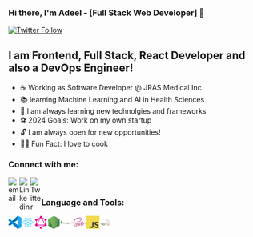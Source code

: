 ### Hi there, I'm Adeel - [Full Stack Web Developer] 👋

[![Twitter Follow](https://img.shields.io/twitter/follow/adeelbarki?color=1DA1F2&logo=twitter&style=for-the-badge)](https://twitter.com/adeelbarki)

## I am Frontend, Full Stack, React Developer and also a DevOps Engineer!
- ☕ Working as Software Developer @ JRAS Medical Inc.
- 📚 learning Machine Learning and AI in Health Sciences
- 🌱 I am always learning new technolgies and frameworks
- ⚽ 2024 Goals: Work on my own startup
- 🔓 I am always open for new opportunities!
- 🧑‍🍳 Fun Fact: I love to cook

### Connect with me:
[<img align="left" alt="email" width="22px" src="https://cdn.jsdelivr.net/npm/simple-icons@3.13.0/icons/gmail.svg" />][email]
[<img align="left" alt="Linkedin" width="22px" src="https://cdn.jsdelivr.net/npm/simple-icons@v3/icons/linkedin.svg" />][linkedin]
[<img align="left" alt="Twitter" width="22px" src="https://cdn.jsdelivr.net/npm/simple-icons@v3/icons/twitter.svg" />][twitter]

<br />

### Language and Tools: 

[<img align="left" alt="Visual Studio Code" width="26px" src="https://raw.githubusercontent.com/github/explore/80688e429a7d4ef2fca1e82350fe8e3517d3494d/topics/visual-studio-code/visual-studio-code.png" />][visual]
[<img align="left" alt="React" width="26px" src="https://raw.githubusercontent.com/github/explore/80688e429a7d4ef2fca1e82350fe8e3517d3494d/topics/react/react.png" />][react]
[<img align="left" alt="GraphQL" width="26px" src="https://raw.githubusercontent.com/github/explore/80688e429a7d4ef2fca1e82350fe8e3517d3494d/topics/graphql/graphql.png" />][graph]
[<img align="left" alt="Node.js" width="26px" src="https://raw.githubusercontent.com/github/explore/80688e429a7d4ef2fca1e82350fe8e3517d3494d/topics/nodejs/nodejs.png" />][node]
[<img align="left" alt="MongoDB" width="26px" src="https://raw.githubusercontent.com/github/explore/80688e429a7d4ef2fca1e82350fe8e3517d3494d/topics/mongodb/mongodb.png" />][mongodb]
[<img align="left" alt="Sass" width="26px" src="https://raw.githubusercontent.com/github/explore/80688e429a7d4ef2fca1e82350fe8e3517d3494d/topics/sass/sass.png" />][sass]
[<img align="left" alt="JavaScript" width="26px" src="https://raw.githubusercontent.com/github/explore/80688e429a7d4ef2fca1e82350fe8e3517d3494d/topics/javascript/javascript.png" />][javascript]
[<img align="left" alt="MySQL" width="26px" src="https://raw.githubusercontent.com/github/explore/80688e429a7d4ef2fca1e82350fe8e3517d3494d/topics/mysql/mysql.png" />][mysql]


<br />
<br />

[email]: mailto:adeelbarki@gmail.com
[twitter]: https://twitter.com/adeelbarki
[linkedin]: https://linkedin.com/in/adeelbarki
[Mentic]: http://www.mentic.co
[visual]: https://code.visualstudio.com/
[react]: https://reactjs.org/
[graph]: https://graphql.org/
[node]: https://nodejs.org/en/
[mongodb]: https://www.mongodb.com/
[sass]: https://sass-lang.com/
[javascript]: https://www.javascript.com/
[mysql]: https://www.mysql.com/
[furistic]: http://furistic.co/
